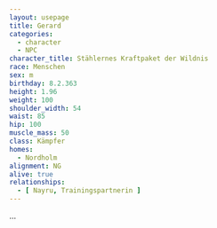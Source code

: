 ```yaml
---
layout: usepage
title: Gerard
categories:
  - character
  - NPC
character_title: Stählernes Kraftpaket der Wildnis
race: Menschen
sex: m
birthday: 8.2.363
height: 1.96
weight: 100
shoulder_width: 54
waist: 85
hip: 100
muscle_mass: 50
class: Kämpfer
homes:
  - Nordholm
alignment: NG
alive: true
relationships:
  - [ Nayru, Trainingspartnerin ]
---
```


...